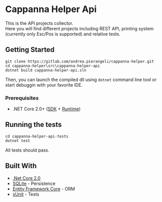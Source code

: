 # Cappanna Helper Api
This is the API projects collector.  
Here you will find different projects including REST API, printing system (currently only Esc/Pos is supported) and relative tests.

## Getting Started
```
git clone https://gitlab.com/andrea.pierangeli/cappanna-helper.git
cd cappanna-helper\src\cappanna-helper-api
dotnet build cappanna-helper-api.sln
```

Then, you can launch the compiled dll using `dotnet` command line tool or start debuggin with your favorite IDE.

### Prerequisites
* .NET Core 2.0+ ([SDK](https://www.microsoft.com/net/download/core#/sdk) + [Runtime](https://www.microsoft.com/net/download/core#/runtime))

## Running the tests
```
cd cappanna-helper-api-tests
dotnet test
```
All tests should pass.

## Built With
* [.Net Core 2.0](https://www.microsoft.com/net)
* [SQLite](https://www.sqlite.org/) - Persistence
* [Entity Framework Core](https://docs.microsoft.com/en-us/ef/#pivot=efcore) - ORM
* [xUnit](https://xunit.github.io/) - Tests
